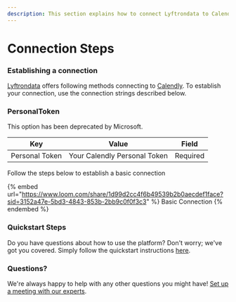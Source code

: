 ```yaml
---
description: This section explains how to connect Lyftrondata to Calendly.
---
```


# Connection Steps

### Establishing a connection

[Lyftrondata](https://www.lyftrondata.com) offers following methods connecting to [Calendly](https://www.lyftrondata.com/integration/business-analytics/calendly/). To establish your connection, use the connection strings described below.

### PersonalToken

This option has been deprecated by Microsoft.

| Key            | Value                        | Field    |
| -------------- | ---------------------------- | -------- |
| Personal Token | Your Calendly Personal Token | Required |

Follow the steps below to establish a basic connection

{% embed url="https://www.loom.com/share/1d99d2cc4f6b49539b2b0aecdef1face?sid=3152a47e-5bd3-4843-853b-2bb9c0f0f3c3" %}
Basic Connection
{% endembed %}

### Quickstart Steps

Do you have questions about how to use the platform? Don't worry; we've got you covered. Simply follow the quickstart instructions [here](./).

### Questions? <a href="#questions" id="questions"></a>

We're always happy to help with any other questions you might have! [Set up a meeting with our experts](https://www.lyftrondata.com/book-a-meeting/).
